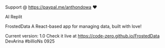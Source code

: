 Support @ https://paypal.me/anthondowa ❤️

AI Replit

FrostedData
A React-based app for managing data, built with love!

Current version: 1.0
Check it live at https://code-zero.github.io/FrostedData
DevArina #billioNs 0925